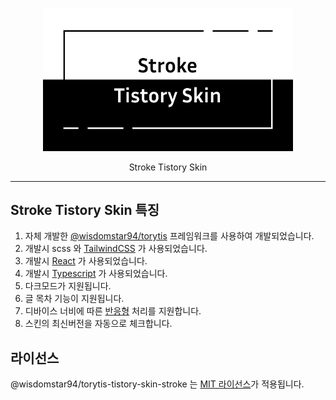 <p align="center">
  <a href="https://funveloper.tistory.com/208" target="_blank">
    <img alt="Stroke Tistory Skin" src="./readme-src/stroke_tistory_skin.png" width="400" style="max-width: 100%;" />
  </a>
</p>

<p align="center">
  Stroke Tistory Skin
</p>

------

## Stroke Tistory Skin 특징

1. 자체 개발한 [@wisdomstar94/torytis](https://github.com/wisdomstar94/torytis) 프레임워크를 사용하여 개발되었습니다.
2. 개발시 scss 와 [TailwindCSS](https://tailwindcss.com/) 가 사용되었습니다.
3. 개발시 [React](https://react.dev/) 가 사용되었습니다.
4. 개발시 [Typescript](https://www.typescriptlang.org/) 가 사용되었습니다.
5. 다크모드가 지원됩니다.
6. 글 목차 기능이 지원됩니다.
7. 디바이스 너비에 따른 [반응형](https://namu.wiki/w/%EB%B0%98%EC%9D%91%ED%98%95%20%EC%9B%B9) 처리를 지원합니다.
8. 스킨의 최신버전을 자동으로 체크합니다.

## 라이선스
@wisdomstar94/torytis-tistory-skin-stroke 는 [MIT 라이선스](./LICENSE)가 적용됩니다.

